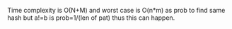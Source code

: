 Time complexity is O(N+M) and worst case is O(n*m) as prob to find same hash but a!=b is prob=1/(len of pat) thus this can happen.

